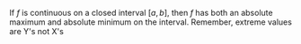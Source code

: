 If $f$ is continuous on a closed interval $[a,b],$ then $f$ has both an absolute maximum and absolute minimum on the interval. Remember, extreme values are Y's not X's 